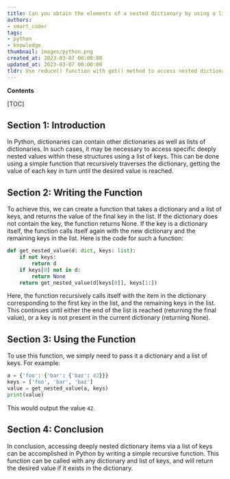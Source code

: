 ```yaml
---
title: Can you obtain the elements of a nested dictionary by using a list of keys?
authors:
- smart_coder
tags:
- python
- knowledge
thumbnail: images/python.png
created_at: 2023-03-07 00:00:00
updated_at: 2023-03-07 00:00:00
tldr: Use reduce() function with get() method to access nested dictionary items via a list of keys in Python.
---
```


**Contents**

[TOC]

## Section 1: Introduction

In Python, dictionaries can contain other dictionaries as well as lists of dictionaries. In such cases, it may be necessary to access specific deeply nested values within these structures using a list of keys. This can be done using a simple function that recursively traverses the dictionary, getting the value of each key in turn until the desired value is reached. 

## Section 2: Writing the Function

To achieve this, we can create a function that takes a dictionary and a list of keys, and returns the value of the final key in the list. If the dictionary does not contain the key, the function returns None. If the key is a dictionary itself, the function calls itself again with the new dictionary and the remaining keys in the list. Here is the code for such a function:

```python
def get_nested_value(d: dict, keys: list):
    if not keys:
        return d
    if keys[0] not in d:
        return None
    return get_nested_value(d[keys[0]], keys[1:])
```

Here, the function recursively calls itself with the item in the dictionary corresponding to the first key in the list, and the remaining keys in the list. This continues until either the end of the list is reached (returning the final value), or a key is not present in the current dictionary (returning None).

## Section 3: Using the Function

To use this function, we simply need to pass it a dictionary and a list of keys. For example:

```python
a = {'foo': {'bar': {'baz': 42}}}
keys = ['foo', 'bar', 'baz']
value = get_nested_value(a, keys)
print(value)
```

This would output the value `42`.

## Section 4: Conclusion

In conclusion, accessing deeply nested dictionary items via a list of keys can be accomplished in Python by writing a simple recursive function. This function can be called with any dictionary and list of keys, and will return the desired value if it exists in the dictionary.
